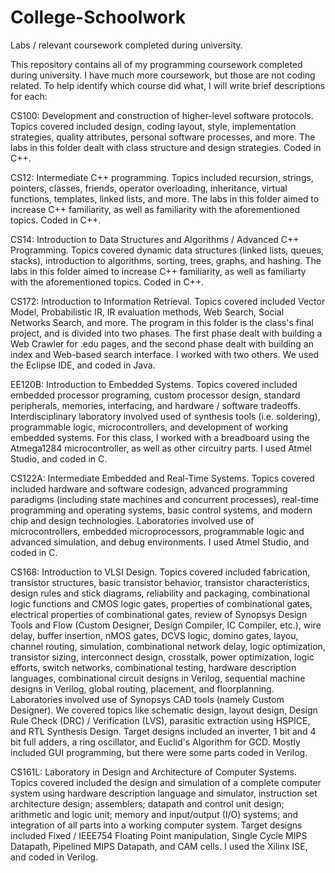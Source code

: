 # College-Schoolwork
Labs / relevant coursework completed during university. 


This repository contains all of my programming coursework completed during university.
I have much more coursework, but those are not coding related. To help identify which
course did what, I will write brief descriptions for each:

CS100: Development and construction of higher-level software protocols. Topics covered 
included design, coding layout, style, implementation strategies, quality attributes, 
personal software processes, and more. The labs in this folder dealt with class structure
and design strategies. Coded in C++.

CS12: Intermediate C++ programming. Topics included recursion, strings, pointers, classes, 
friends, operator overloading, inheritance, virtual functions, templates, linked lists, and 
more. The labs in this folder aimed to increase C++ familiarity, as well as familiarity with 
the aforementioned topics. Coded in C++.

CS14: Introduction to Data Structures and Algorithms / Advanced C++ Programming. Topics
covered dynamic data structures (linked lists, queues, stacks), introduction to algorithms,
sorting, trees, graphs, and hashing. The labs in this folder aimed to increase C++
familiarity, as well as familiarty with the aforementioned topics. Coded in C++.

CS172: Introduction to Information Retrieval. Topics covered included Vector Model,
Probabilistic IR, IR evaluation methods, Web Search, Social Networks Search, and more.
The program in this folder is the class's final project, and is divided into two phases.
The first phase dealt with building a Web Crawler for .edu pages, and the second phase
dealt with building an index and Web-based search interface. I worked with two others.
We used the Eclipse IDE, and coded in Java.

EE120B: Introduction to Embedded Systems. Topics covered included embedded processor
programing, custom processor design, standard peripherals, memories, interfacing, and
hardware / software tradeoffs. Interdisciplinary laboratory involved used of synthesis
tools (i.e. soldering), programmable logic, microcontrollers, and development of
working embedded systems. For this class, I worked with a breadboard using the Atmega1284
microcontroller, as well as other circuitry parts. I used Atmel Studio, and coded in C.

CS122A: Intermediate Embedded and Real-Time Systems. Topics covered included  hardware and software codesign, advanced programming paradigms (including state machines and concurrent processes), real-time programming and operating systems, basic control systems, and modern chip and design technologies. Laboratories involved use of microcontrollers, embedded microprocessors, programmable logic and advanced simulation, and debug environments. I used Atmel Studio, and coded in C.

CS168: Introduction to VLSI Design. Topics covered included fabrication, transistor structures, basic transistor behavior,
transistor characteristics, design rules and stick diagrams, reliability and packaging, combinational logic functions and
CMOS logic gates, properties of combinational gates, electrical properties of combinational gates, review of
Synopsys Design Tools and Flow (Custom Designer, Design Compiler, IC Compiler, etc.), wire delay, buffer insertion,
nMOS gates, DCVS logic, domino gates, layou, channel routing, simulation, combinational network delay, logic optimization,
transistor sizing, interconnect design, crosstalk, power optimization, logic efforts, switch networks, combinational testing, 
hardware description languages, combinational circuit designs in Verilog, sequential machine designs in Verilog, global routing, 
placement, and floorplanning. Laboratories involved use of Synopsys CAD tools (namely Custom Designer). We covered topics
like schematic design, layout design, Design Rule Check (DRC) / Verification (LVS), parasitic extraction using HSPICE, and
RTL Synthesis Design. Target designs included an inverter, 1 bit and 4 bit full adders, a ring oscillator, and Euclid's
Algorithm for GCD. Mostly included GUI programming, but there were some parts coded in Verilog.

CS161L: Laboratory in Design and Architecture of Computer Systems. Topics covered included the design and simulation of a complete computer system using hardware description language and simulator, instruction set architecture design; assemblers; datapath and control unit design; arithmetic and logic unit; memory and input/output (I/O) systems; and integration of all parts into a working computer system. Target designs included Fixed / IEEE754 Floating Point manipulation, Single Cycle MIPS Datapath, Pipelined MIPS Datapath, and CAM cells. I used the Xilinx ISE, and coded in Verilog.

